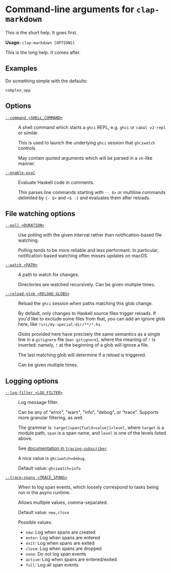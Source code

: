# Command-line arguments for `clap-markdown`

This is the short help. It goes first.

**Usage:** `clap-markdown [OPTIONS]`



This is the long help. It comes after.

## Examples

Do something simple with the defaults:

    complex_app

## Options
<dl>

<dt><a id="--command" href="#--command"><code>--command &lt;SHELL_COMMAND&gt;</code></a></dt><dd>

A shell command which starts a `ghci` REPL, e.g. `ghci` or `cabal v2-repl` or similar.

This is used to launch the underlying `ghci` session that `ghciwatch` controls.

May contain quoted arguments which will be parsed in a `sh`-like manner.

</dd>
<dt><a id="--enable-eval" href="#--enable-eval"><code>--enable-eval</code></a></dt><dd>

Evaluate Haskell code in comments.

This parses line commands starting with `-- $>` or multiline commands delimited by `{- $>` and `<$ -}` and evaluates them after reloads.

</dd>

</dl>

## File watching options
<dl>

<dt><a id="--poll" href="#--poll"><code>--poll &lt;DURATION&gt;</code></a></dt><dd>

Use polling with the given interval rather than notification-based file watching.

Polling tends to be more reliable and less performant. In particular, notification-based watching often misses updates on macOS.

</dd>
<dt><a id="--watch" href="#--watch"><code>--watch &lt;PATH&gt;</code></a></dt><dd>

A path to watch for changes.

Directories are watched recursively. Can be given multiple times.

</dd>
<dt><a id="--reload-glob" href="#--reload-glob"><code>--reload-glob &lt;RELOAD_GLOBS&gt;</code></a></dt><dd>

Reload the `ghci` session when paths matching this glob change.

By default, only changes to Haskell source files trigger reloads. If you'd like to exclude some files from that, you can add an ignore glob here, like `!src/my-special-dir/**/*.hs`.

Globs provided here have precisely the same semantics as a single line in a `gitignore` file (`man gitignore`), where the meaning of `!` is inverted: namely, `!` at the beginning of a glob will ignore a file.

The last matching glob will determine if a reload is triggered.

Can be given multiple times.

</dd>

</dl>

## Logging options
<dl>

<dt><a id="--log-filter" href="#--log-filter"><code>--log-filter &lt;LOG_FILTER&gt;</code></a></dt><dd>

Log message filter.

Can be any of "error", "warn", "info", "debug", or "trace". Supports more granular filtering, as well.

The grammar is: `target[span{field=value}]=level`, where `target` is a module path, `span` is a span name, and `level` is one of the levels listed above.

See [documentation in `tracing-subscriber`][1].

A nice value is `ghciwatch=debug`.

[1]: https://docs.rs/tracing-subscriber/latest/tracing_subscriber/filter/struct.EnvFilter.html

  Default value: `ghciwatch=info`

</dd>
<dt><a id="--trace-spans" href="#--trace-spans"><code>--trace-spans &lt;TRACE_SPANS&gt;</code></a></dt><dd>

When to log span events, which loosely correspond to tasks being run in the async runtime.

Allows multiple values, comma-separated.

  Default value: `new,close`

  Possible values:
  - `new`:
    Log when spans are created
  - `enter`:
    Log when spans are entered
  - `exit`:
    Log when spans are exited
  - `close`:
    Log when spans are dropped
  - `none`:
    Do not log span events
  - `active`:
    Log when spans are entered/exited
  - `full`:
    Log all span events


</dd>

</dl>


